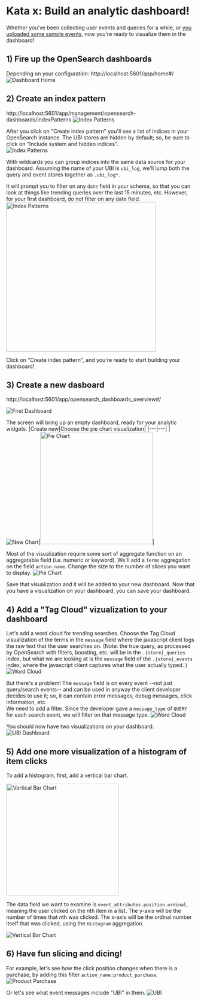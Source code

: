 # Kata x: Build an analytic dashboard!
Whether you've been collecting user events and queries for a while, or [you uploaded some sample events](00X.a_import_UBI_data_events.md), now you're ready to visualize them in the dashboard!


## 1) Fire up the OpenSearch dashboards
Depending on your configuration: http://localhost:5601/app/home#/
![Dashboard Home](images/home.png "Dashboards")

## 2) Create an index pattern
http://localhost:5601/app/management/opensearch-dashboards/indexPatterns
![Index Patterns](images/index_pattern1.png "Index Patterns")

After you click on "Create index pattern" you'll see a list of indices in your OpenSearch instance.  The UBI stores are hidden by default; so, be sure to click on "Include system and hidden indices".  
![Index Patterns](images/index_pattern2.png "Index Patterns")

With wildcards you can group indices into the same data source for your dashboard.  Assuming the name of your UBI is `ubi_log`, we'll lump both the query and event stores together as `.ubi_log*`.

It will prompt you to filter on any `date` field in your schema, so that you can look at things like trending queries over the last 15 minutes, etc.  However, for your first dashboard, do not filter on any date field. 
<img src="images/index_pattern3.png" alt="Index Patterns" width="400"/>


 Click on "Create index pattern", and you're ready to start building your dashboard!

## 3) Create a new dasboard
http://localhost:5601/app/opensearch_dashboards_overview#/

![First Dashboard](images/first_dashboard.png "First Dashboard")

The screen will bring up an empty dashboard, ready for your analytic widgets.
|Create new|Choose the pie chart visualization|
|---|---|
|![New Chart](images/new_widget.png "New Chart")|<img src="images/visualizations.png" alt="Pie Chart" width="300"/>|

Most of the visualization require some sort of aggregate function on an aggregatable field (i.e. numeric or keyword).  We'll add a `Terms` aggregation on the field `action_name`.  Change the size to the number of slices you want to display.
![Pie Chart](images/pie.png "Pie Chart")

Save that visualization and it will be added to your new dashboard.  Now that you have a visualization on your dashboard, you can save your dashboard.

## 4) Add a "Tag Cloud" vizualization to your dashboard
Let's add a word cloud for trending searches.  Choose the Tag Cloud visualization of the terms in the `message` field where the javascript client logs the raw text that the user searches on.  (Note: the true query, as processed by OpenSearch with filters, boosting, etc. will be in the `.{store}_queries` index, but what we are looking at is the `message` field of the `.{store}_events` index, where the javascript client captures what the user actually typed. )
![Word Cloud](images/tag_cloud1.png "Word Cloud")

But there's a problem!  The `message` field is on every event --not just query/search events-- and can be used in anyway the client developer decides to use it; so, it can contain error messages, debug messages, click information, etc.  
We need to add a filter.  Since the developer gave a `message_type` of `QUERY` for each search event, we will filter on that message type. 
![Word Cloud](images/tag_cloud2.png "Word Cloud")

You should now have two visualizations on your dashboard.
![UBI Dashboard](images/dashboard2.png "UBI Dashboard")

## 5) Add one more visualization of a histogram of item clicks
To add a histogram, first, add a vertical bar chart.

<img src="images/visualizations2.png" alt="Vertical Bar Chart" width="300"/>

The data field we want to examine is `event_attributes.position.ordinal`, meaning the user clicked on the *n*th item in a list.  The y-axis will be the number of times that *n*th was clicked.  The x-axis will be the ordinal number itself that was clicked, using the `Histogram` aggregation.

![Vertical Bar Chart](images/histogram.png "Vertical Bar Chart")

## 6) Have fun slicing and dicing!
For example, let's see how the click position changes when there is a purchase, by adding this filter `action_name:product_purchase`.
![Product Purchase](images/product_purchase.png "Product Purchase")

Or let's see what event messages include "UBI" in them.
![UBI](images/ubi.png "UBI")





